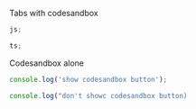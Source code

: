 Tabs with codesandbox

```js tabs codesandbox title="main.js"
js;
```

```ts title="main.ts"
ts;
```

Codesandbox alone

```js codesandbox
console.log('show codesandbox button');
```

```js
console.log("don't showc codesandbox button)
```

